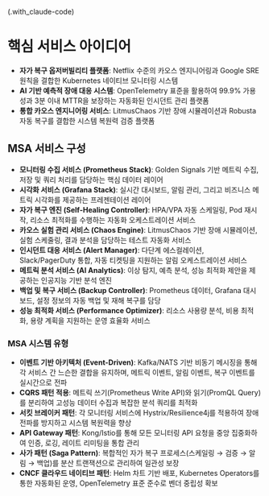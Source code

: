 (.with_claude-code)
# 핵심 서비스 아이디어

- **자가 복구 옵저버빌리티 플랫폼**: Netflix 수준의 카오스 엔지니어링과 Google SRE 원칙을 결합한 Kubernetes 네이티브 모니터링 시스템
- **AI 기반 예측적 장애 대응 시스템**: OpenTelemetry 표준을 활용하여 99.9% 가용성과 3분 이내 MTTR을 보장하는 자동화된 인시던트 관리 플랫폼
- **통합 카오스 엔지니어링 서비스**: LitmusChaos 기반 장애 시뮬레이션과 Robusta 자동 복구를 결합한 시스템 복원력 검증 플랫폼

## MSA 서비스 구성

- **모니터링 수집 서비스 (Prometheus Stack)**: Golden Signals 기반 메트릭 수집, 저장 및 쿼리 처리를 담당하는 핵심 데이터 레이어
- **시각화 서비스 (Grafana Stack)**: 실시간 대시보드, 알림 관리, 그리고 비즈니스 메트릭 시각화를 제공하는 프레젠테이션 레이어
- **자가 복구 엔진 (Self-Healing Controller)**: HPA/VPA 자동 스케일링, Pod 재시작, 리소스 최적화를 수행하는 자동화 오케스트레이션 서비스
- **카오스 실험 관리 서비스 (Chaos Engine)**: LitmusChaos 기반 장애 시뮬레이션, 실험 스케줄링, 결과 분석을 담당하는 테스트 자동화 서비스
- **인시던트 대응 서비스 (Alert Manager)**: 다단계 에스컬레이션, Slack/PagerDuty 통합, 자동 티켓팅을 지원하는 알림 오케스트레이션 서비스
- **메트릭 분석 서비스 (AI Analytics)**: 이상 탐지, 예측 분석, 성능 최적화 제안을 제공하는 인공지능 기반 분석 엔진
- **백업 및 복구 서비스 (Backup Controller)**: Prometheus 데이터, Grafana 대시보드, 설정 정보의 자동 백업 및 재해 복구를 담당
- **성능 최적화 서비스 (Performance Optimizer)**: 리소스 사용량 분석, 비용 최적화, 용량 계획을 지원하는 운영 효율화 서비스

### MSA 시스템 유형

- **이벤트 기반 아키텍처 (Event-Driven)**: Kafka/NATS 기반 비동기 메시징을 통해 각 서비스 간 느슨한 결합을 유지하며, 메트릭 이벤트, 알림 이벤트, 복구 이벤트를 실시간으로 전파
- **CQRS 패턴 적용**: 메트릭 쓰기(Prometheus Write API)와 읽기(PromQL Query)를 분리하여 고성능 데이터 수집과 복잡한 분석 쿼리를 최적화
- **서킷 브레이커 패턴**: 각 모니터링 서비스에 Hystrix/Resilience4j를 적용하여 장애 전파를 방지하고 시스템 복원력을 향상
- **API Gateway 패턴**: Kong/Istio를 통해 모든 모니터링 API 요청을 중앙 집중화하여 인증, 로깅, 레이트 리미팅을 통합 관리
- **사가 패턴 (Saga Pattern)**: 복합적인 자가 복구 프로세스(스케일링 → 검증 → 알림 → 백업)를 분산 트랜잭션으로 관리하여 일관성 보장
- **CNCF 클라우드 네이티브 패턴**: Helm 차트 기반 배포, Kubernetes Operators를 통한 자동화된 운영, OpenTelemetry 표준 준수로 벤더 중립성 확보